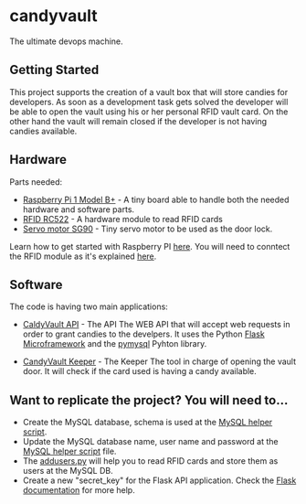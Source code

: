 # candyvault
The ultimate devops machine.

## Getting Started

This project supports the creation of a vault box that will store candies for developers.
As soon as a development task gets solved the developer will be able to open the vault using his or her personal RFID vault card. On the other hand the vault will remain closed if the developer is not having candies available.

## Hardware

Parts needed:
* [Raspberry Pi 1 Model B+](https://www.raspberrypi.org/products/raspberry-pi-1-model-b-plus/) - A tiny board able to handle both the needed hardware and software parts.
* [RFID RC522](https://www.amazon.com/Gowoops-RFID-Kit-Arduino-Raspberry/dp/B01KFM0XNG/ref=sr_1_3?ie=UTF8&qid=1522078820&sr=8-3&keywords=RFID+RC522) - A hardware module to read RFID cards
* [Servo motor SG90](https://www.amazon.com/ElectroBot-Micro-Helicopter-Airplane-Controls/dp/B071KJV7DD/ref=sr_1_2_sspa?s=electronics&ie=UTF8&qid=1522078852&sr=1-2-spons&keywords=servo+motor&psc=1) - Tiny servo motor to be used as the door lock.

 Learn how to get started with Raspberry PI [here](https://projects.raspberrypi.org/en/projects/raspberry-pi-getting-started). You will need to conntect the RFID module as it's explained [here](http://www.instructables.com/id/RFID-RC522-Raspberry-Pi/).
 
## Software

The code is having two main applications:

* [CaldyVault API](candyvault.py) - The API
The WEB API that will accept web requests in order to grant candies to the develpers. It uses the Python [Flask Microframework](http://flask.pocoo.org/) and the [pymysql](https://pymysql.readthedocs.io/en/latest/) Pyhton library.

* [CandyVault Keeper](candyvaultkeeper.py) - The Keeper
The tool in charge of opening the vault door. It will check if the card used is having a candy available.

## Want to replicate the project? You will need to...

* Create the MySQL database, schema is used at the [MySQL helper script](mysqlhelper.py).
* Update the MySQL database name, user name and password at the [MySQL helper script](mysqlhelper.py) file.
* The [addusers.py](addusers.py) will help you to read RFID cards and store them as users at the MySQL DB.
* Create a new "secret_key" for the Flask API application. Check the [Flask documentation](http://flask.pocoo.org/docs/0.12/quickstart/) for more help.
